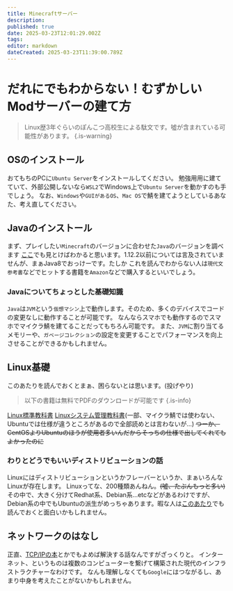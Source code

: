 ```yaml
---
title: Minecraftサーバー
description: 
published: true
date: 2025-03-23T12:01:29.002Z
tags: 
editor: markdown
dateCreated: 2025-03-23T11:39:00.789Z
---
```


# だれにでもわからない！むずかしいModサーバーの建て方

> Linux歴3年ぐらいのぽんこつ高校生による駄文です。噓が含まれている可能性があります。
{.is-warning}

## OSのインストール
おてもちのPCに`Ubuntu Server`をインストールしてください。
勉強用用に建てていて、外部公開しないなら`WSL2`でWindows上で`Ubuntu Server`を動かすのも手でしょう。
なお、`Windows`や`GUIがあるOS`、`Mac OS`で鯖を建てようとしているあなた、考え直してください。

## Javaのインストール
まず、プレイしたい`Minecraft`のバージョンに合わせた`Java`のバージョンを調べます
[ここ](https://minecraft.fandom.com/ja/wiki/%E3%83%81%E3%83%A5%E3%83%BC%E3%83%88%E3%83%AA%E3%82%A2%E3%83%AB/Java%E3%81%AE%E6%9B%B4%E6%96%B0)でも見とけばわかると思います。1.12.2以前については言及されていませんが、まぁJava8でおっけーです。たしか
これを読んでわからない人は`現代文 参考書`などでヒットする書籍を`Amazon`などで購入するといいでしょう。

### Javaについてちょっとした基礎知識
`Java`は`JVM`という`仮想マシン`上で動作します。そのため、多くのデバイスでコードの変更なしに動作することが可能です。
なんならスマホでも動作するのでスマホでマイクラ鯖を建てることだってもちろん可能です。
また、`JVM`に割り当てるメモリーや、`ガベージコレクション`の設定を変更することでパフォーマンスを向上させることができるかもしれません。

## Linux基礎

このあたりを読んでおくとまぁ、困らないとは思います。(投げやり)
> 以下の書籍は無料でPDFのダウンロードが可能です
{.is-info}

[Linux標準教科書](https://linuc.org/textbooks/linux/)
[Linuxシステム管理教科書](https://linuc.org/textbooks/admin/)(一部、マイクラ鯖では使わない、Ubuntuでは仕様が違うところがあるので全部読めとは言わないが...)
~~つーか、CentOSよりUbuntuのほうが使用者多いんだからそっちの仕様で出してくれてもよかったのに~~

### わりとどうでもいいディストリビューションの話
Linuxにはディストリビューションというかフレーバーというか、まぁいろんなLinuxが存在します。
Linuxってな、200種類あんねん。~~(噓、たぶんもっと多い)~~
その中で、大きく分けてRedhat系、Debian系...etcなどがあるわけですが、Debian系の中でもUbuntuの派生がめっちゃあります。暇な人は[このあたり](https://ja.wikipedia.org/wiki/Linux%E3%83%87%E3%82%A3%E3%82%B9%E3%83%88%E3%83%AA%E3%83%93%E3%83%A5%E3%83%BC%E3%82%B7%E3%83%A7%E3%83%B3#Red_Hat%E7%B3%BB)でも読んでおくと面白いかもしれません。

## ネットワークのはなし
正直、[TCP/IPの本](https://amzn.asia/d/fI4JcHR)とかでもよめば解決する話なんですがざっくりと。
インターネット、というものは複数のコンピューターを繋げて構築された現代のインフラストラクチャーなわけです。
なんも理解しなくても`Google`にはつながるし、あまり中身を考えたことがないかもしれません。



